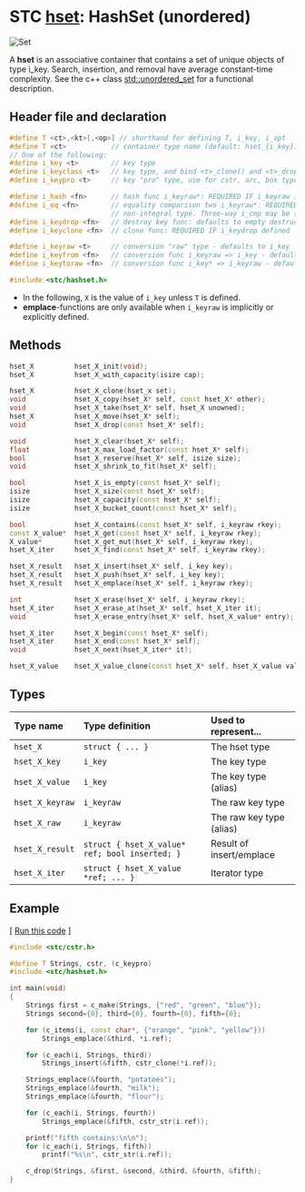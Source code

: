 # STC [hset](../include/stc/hset.h): HashSet (unordered)
![Set](pics/set.jpg)

A **hset** is an associative container that contains a set of unique objects of type i_key. Search, insertion, and removal have average constant-time complexity. See the c++ class
[std::unordered_set](https://en.cppreference.com/w/cpp/container/unordered_set) for a functional description.

## Header file and declaration

```c++
#define T <ct>,<kt>[,<op>] // shorthand for defining T, i_key, i_opt
#define T <ct>           // container type name (default: hset_{i_key})
// One of the following:
#define i_key <t>        // key type
#define i_keyclass <t>   // key type, and bind <t>_clone() and <t>_drop() function names
#define i_keypro <t>     // key "pro" type, use for cstr, arc, box types

#define i_hash <fn>      // hash func i_keyraw*: REQUIRED IF i_keyraw is non-pod type
#define i_eq <fn>        // equality comparison two i_keyraw*: REQUIRED IF i_keyraw is a
                         // non-integral type. Three-way i_cmp may be specified instead.
#define i_keydrop <fn>   // destroy key func: defaults to empty destruct
#define i_keyclone <fn>  // clone func: REQUIRED IF i_keydrop defined

#define i_keyraw <t>     // conversion "raw" type - defaults to i_key
#define i_keyfrom <fn>   // conversion func i_keyraw => i_key - defaults to plain copy
#define i_keytoraw <fn>  // conversion func i_key* => i_keyraw - defaults to plain copy

#include <stc/hashset.h>
```
- In the following, `X` is the value of `i_key` unless `T` is defined.
- **emplace**-functions are only available when `i_keyraw` is implicitly or explicitly defined.

## Methods

```c++
hset_X          hset_X_init(void);
hset_X          hset_X_with_capacity(isize cap);

hset_X          hset_X_clone(hset_x set);
void            hset_X_copy(hset_X* self, const hset_X* other);
void            hset_X_take(hset_X* self, hset_X unowned);               // take ownership of unowned
hset_X          hset_X_move(hset_X* self);                               // move
void            hset_X_drop(const hset_X* self);                         // destructor

void            hset_X_clear(hset_X* self);
float           hset_X_max_load_factor(const hset_X* self);              // default: 0.85
bool            hset_X_reserve(hset_X* self, isize size);
void            hset_X_shrink_to_fit(hset_X* self);

bool            hset_X_is_empty(const hset_X* self);
isize           hset_X_size(const hset_X* self);                         // num. of allocated buckets
isize           hset_X_capacity(const hset_X* self);                     // buckets * max_load_factor
isize           hset_X_bucket_count(const hset_X* self);

bool            hset_X_contains(const hset_X* self, i_keyraw rkey);
const X_value*  hset_X_get(const hset_X* self, i_keyraw rkey);           // return NULL if not found
X_value*        hset_X_get_mut(hset_X* self, i_keyraw rkey);             // mutable get
hset_X_iter     hset_X_find(const hset_X* self, i_keyraw rkey);

hset_X_result   hset_X_insert(hset_X* self, i_key key);
hset_X_result   hset_X_push(hset_X* self, i_key key);                    // alias for insert.
hset_X_result   hset_X_emplace(hset_X* self, i_keyraw rkey);

int             hset_X_erase(hset_X* self, i_keyraw rkey);               // return 0 or 1
hset_X_iter     hset_X_erase_at(hset_X* self, hset_X_iter it);           // return iter after it
void            hset_X_erase_entry(hset_X* self, hset_X_value* entry);

hset_X_iter     hset_X_begin(const hset_X* self);
hset_X_iter     hset_X_end(const hset_X* self);
void            hset_X_next(hset_X_iter* it);

hset_X_value    hset_X_value_clone(const hset_X* self, hset_X_value val);
```

## Types

| Type name          | Type definition                                  | Used to represent...        |
|:-------------------|:-------------------------------------------------|:----------------------------|
| `hset_X`           | `struct { ... }`                                 | The hset type               |
| `hset_X_key`       | `i_key`                                          | The key type                |
| `hset_X_value`     | `i_key`                                          | The key type (alias)        |
| `hset_X_keyraw`    | `i_keyraw`                                       | The raw key type            |
| `hset_X_raw`       | `i_keyraw`                                       | The raw key type (alias)    |
| `hset_X_result`    | `struct { hset_X_value* ref; bool inserted; }`   | Result of insert/emplace    |
| `hset_X_iter`      | `struct { hset_X_value *ref; ... }`              | Iterator type               |

## Example
[ [Run this code](https://godbolt.org/z/xqc3TqsMa) ]
```c++
#include <stc/cstr.h>

#define T Strings, cstr, (c_keypro)
#include <stc/hashset.h>

int main(void)
{
    Strings first = c_make(Strings, {"red", "green", "blue"});
    Strings second={0}, third={0}, fourth={0}, fifth={0};

    for (c_items(i, const char*, {"orange", "pink", "yellow"}))
        Strings_emplace(&third, *i.ref);

    for (c_each(i, Strings, third))
        Strings_insert(&fifth, cstr_clone(*i.ref));

    Strings_emplace(&fourth, "potatoes");
    Strings_emplace(&fourth, "milk");
    Strings_emplace(&fourth, "flour");

    for (c_each(i, Strings, fourth))
        Strings_emplace(&fifth, cstr_str(i.ref));

    printf("fifth contains:\n\n");
    for (c_each(i, Strings, fifth))
        printf("%s\n", cstr_str(i.ref));

    c_drop(Strings, &first, &second, &third, &fourth, &fifth);
}
```
